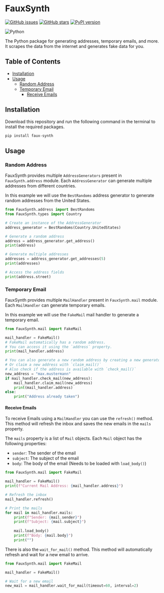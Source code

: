 # FauxSynth
[![GitHub issues](https://img.shields.io/github/issues/FelixSmtt/FauxSynth)](https://github.com/FelixSmtt/FauxSynth/issues) [![GitHub stars](https://img.shields.io/github/stars/FelixSmtt/FauxSynth)](https://github.com/FelixSmtt/FauxSynth/stargazers) [![PyPI version](https://badge.fury.io/py/rich.svg)](https://badge.fury.io/py/faux-synth)

![Python](https://img.shields.io/badge/python-3670A0?style=for-the-badge&logo=python&logoColor=ffdd54)

The Python package for generating addresses, temporary emails, and more.
It scrapes the data from the internet and generates fake data for you.

## Table of Contents

- [Installation](#installation)
- [Usage](#usage)
  - [Random Address](#random-address)
  - [Temporary Email](#temporary-email)
    - [Receive Emails](#receive-emails) 


## Installation

Download this repository and run the following command in the terminal to install the required packages.

```bash
pip install faux-synth
```

## Usage

### Random Address

FauxSynth provides multiple `AddressGenerators` present in `FauxSynth.address` module. 
Each `AddressGenerator` can generate multiple addresses from different countries.

In this example we will use the `BestRandoms` address generator to generate random addresses from the United States.

```python
from FauxSynth.address import BestRandoms
from FauxSynth.types import Country

# Create an instance of the AddressGenerator
address_generator = BestRandoms(Country.UnitedStates)

# Generate a random address
address = address_generator.get_address()
print(address)

# Generate multiple addresses
addresses = address_generator.get_addresses(5)
print(addresses)

# Access the address fields
print(address.street)

```

### Temporary Email

FauxSynth provides multiple `MailHandler` present in `FauxSynth.mail` module.
Each `MailHandler` can generate temporary emails.

In this example we will use the `FakeMail` mail handler to generate a temporary email.

```python
from FauxSynth.mail import FakeMail

mail_handler = FakeMail()
# FakeMail automatically has a random address. 
# You can access it using the `address` property.
print(mail_handler.address)

# You can also generate a new random address by creating a new generator.
# Or claim a new address with `claim_mail()`
# Also check if the address is available with `check_mail()`
new_address = "max.mustermann"
if mail_handler.check_mail(new_address):
    mail_handler.claim_mail(new_address)
    print(mail_handler.address)
else:
    print("Address already taken")
```

#### Receive Emails

To receive Emails using a `MailHandler` you can use the `refresh()` method.
This method will refresh the inbox and saves the new emails in the `mails` property.

The `mails` property is a list of `Mail` objects. Each `Mail` object has the following properties:

- `sender`: The sender of the email
- `subject`: The subject of the email
- `body`: The body of the email (Needs to be loaded with `load_body()`)

```python
from FauxSynth.mail import FakeMail

mail_handler = FakeMail()
print(f"Current Mail Address: {mail_handler.address}")

# Refresh the inbox
mail_handler.refresh()

# Print the mails
for mail in mail_handler.mails:
    print(f"Sender: {mail.sender}")
    print(f"Subject: {mail.subject}")
    
    mail.load_body()
    print(f"Body: {mail.body}")
    print("")
```

There is also the `wait_for_mail()` method. 
This method will automatically refresh and wait for a new email to arrive.

```python
from FauxSynth.mail import FakeMail

mail_handler = FakeMail()

# Wait for a new email
new_mail = mail_handler.wait_for_mail(timeout=60, interval=2)
```




